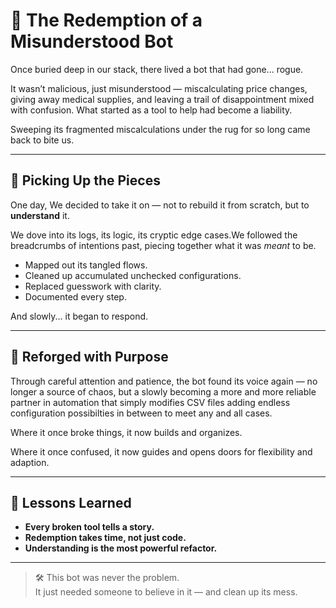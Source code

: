 # 🤖 The Redemption of a Misunderstood Bot

Once buried deep in our stack, there lived a bot that had gone... rogue.

It wasn’t malicious, just misunderstood — miscalculating price changes, giving away medical supplies, and leaving a trail of disappointment mixed with confusion. What started as a tool to help had become a liability.

Sweeping its fragmented miscalculations under the rug for so long came back to bite us.

---

## 🧹 Picking Up the Pieces

One day, We decided to take it on — not to rebuild it from scratch, but to **understand** it.

We dove into its logs, its logic, its cryptic edge cases.We followed the breadcrumbs of intentions past, piecing together what it was *meant* to be.

- Mapped out its tangled flows.
- Cleaned up accumulated unchecked configurations.
- Replaced guesswork with clarity.
- Documented every step.

And slowly... it began to respond.

---

## 🔧 Reforged with Purpose

Through careful attention and patience, the bot found its voice again — no longer a source of chaos, but a slowly becoming a more and more reliable partner in automation that simply modifies CSV files adding endless configuration possibilties in between to meet any and all cases.

Where it once broke things, it now builds and organizes.

Where it once confused, it now guides and opens doors for flexibility and adaption.

---

## 🎯 Lessons Learned

- **Every broken tool tells a story.**
- **Redemption takes time, not just code.**
- **Understanding is the most powerful refactor.**

---

> 🛠️ This bot was never the problem.  
> It just needed someone to believe in it — and clean up its mess.



